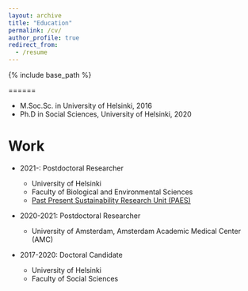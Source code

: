 ```yaml
---
layout: archive
title: "Education"
permalink: /cv/
author_profile: true
redirect_from:
  - /resume
---
```


{% include base_path %}

======
* M.Soc.Sc. in University of Helsinki, 2016
* Ph.D in Social Sciences, University of Helsinki, 2020

Work
======
* 2021-: Postdoctoral Researcher
  * University of Helsinki
  * Faculty of Biological and Environmental Sciences
  * [Past Present Sustainability Research Unit (PAES)](https://researchportal.helsinki.fi/en/organisations/past-present-sustainability-paes)

* 2020-2021: Postdoctoral Researcher
  * University of Amsterdam, Amsterdam Academic Medical Center (AMC)

* 2017-2020: Doctoral Candidate
  * University of Helsinki
  * Faculty of Social Sciences

